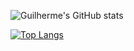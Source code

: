 ![Guilherme's GitHub stats](https://github-readme-stats.vercel.app/api?username=guilhermer1307&count_private=true&theme=gruvbox&show_icons=true)

[![Top Langs](https://github-readme-stats.vercel.app/api/top-langs/?username=guilhermer1307&theme=gruvbox)](https://github.com/guilhermer1307/github-readme-stats)
